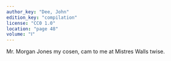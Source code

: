 ```yaml
---
author_key: "Dee, John"
edition_key: "compilation"
license: "CC0 1.0"
location: "page 48"
volume: "Ⅰ"
---
```

Mr. Morgan Jones my cosen, cam to me at Mistres Walls twise.
